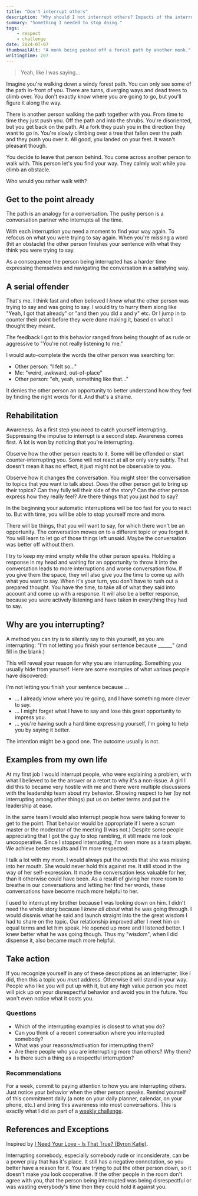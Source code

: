```yaml
---
title: "Don't interrupt others"
description: "Why should I not interrupt others? Impacts of the interrupted and how to stop interrupting."
summary: "Something I needed to stop doing."
tags:
    - respect
    - challenge
date: 2024-07-07
thumbnailAlt: "A monk being pushed off a forest path by another monk."
writingTime: 207
---
```


> Yeah, like I was saying…

Imagine you're walking down a windy forest path.
You can only see some of the path in-front of you.
There are turns, diverging ways and dead trees to climb over.
You don't exactly know where you are going to go, but you'll figure it along
the way.

There is another person walking the path together with you.
From time to time they just push you.
Off the path and into the shrubs.
You're disoriented, but you get back on the path.
At a fork they push you in the direction they want to go in.
You're slowly climbing over a tree that fallen over the path and they push
you over it.
All good, you landed on your feet.
It wasn't pleasant though.

You decide to leave that person behind.
You come across another person to walk with.
This person let's you find your way.
They calmly wait while you climb an obstacle.

Who would you rather walk with?

## Get to the point already

The path is an analogy for a conversation.
The pushy person is a conversation partner who interrupts all the time.

With each interruption you need a moment to find your way again.
To refocus on what you were trying to say again.
When you're missing a word (hit an obstacle) the other person finishes your
sentence with what they think you were trying to say.

As a consequence the person being interrupted has a harder time expressing
themselves and navigating the conversation in a satisfying way.

## A serial offender

That's me.
I think fast and often believed I _knew_ what the other person was trying to
say and was going to say.
I would try to hurry them along like "Yeah, I got that already" or "and
then you did x and y" etc.
Or I jump in to counter their point before they were done making it, based
on what I thought they meant.

The feedback I got to this behavior ranged from being thought of as rude or
aggressive to "You're not really listening to me."

I would auto-complete the words the other person was searching for:
- Other person: "I felt so…"
- Me: "weird, awkward, out-of-place"
- Other person: "eh, yeah, something like that…"

It denies the other person an opportunity to better understand how they feel
by finding the right words for it.
And that's a shame.

## Rehabilitation

<!-- TODO: this section is too big -->

Awareness.
As a first step you need to catch yourself interrupting.
Suppressing the impulse to interrupt is a second step.
Awareness comes first.
A lot is won by noticing that you're interrupting.

Observe how the other person reacts to it.
Some will be offended or start counter-interrupting you.
Some will not react at all or only very subtly.
That doesn't mean it has no effect, it just might not be observable to you.

Observe how it changes the conversation.
You might steer the conversation to topics that you want to talk about.
Does the other person get to bring up their topics?
Can they fully tell their side of the story?
Can the other person express how they really feel?
Are there things that you just _had_ to say?

In the beginning your automatic interruptions will be too fast for you to
react to.
But with time, you will be able to stop yourself more and more.

There will be things, that you will want to say, for which there won't be an
opportunity.
The conversation moves on to a different topic or you forget it.
You will learn to let go of those things left unsaid.
Maybe the conversation was better off without them.

I try to keep my mind empty while the other person speaks.
Holding a response in my head and waiting for an opportunity to throw it
into the conversation leads to more interruptions and worse conversation
flow.
If you give them the space, they will also give you the time to come up with
what you want to say.
When it's your turn, you don't have to rush out a prepared
thought.
You have the time, to take all of what they said into account and come up
with a response.
It will also be a better response, because you were actively listening and have
taken in everything they had to say.

## Why are you interrupting?

A method you can try is to silently say to this yourself, as you are
interrupting: "I'm not letting you finish your sentence because ______" (and
fill in the blank.)

This will reveal your reason for why you are interrupting.
Something you usually hide from yourself.
Here are some examples of what various people have discovered:

I'm not letting you finish your sentence because …
- … I already know where you're going, and I have something more clever to
say.
- … I might forget what I have to say and lose this great opportunity to
impress you.
- … you're having such a hard time expressing yourself, I'm going to help
you by saying it better.

The intention might be a good one.
The outcome usually is not.

## Examples from my own life

At my first job I would interrupt people, who were explaining a problem,
with what I believed to be the answer or a retort to why it's a non-issue.
A girl I did this to became very hostile with me and there were multiple
discussions with the leadership team about my behavior.
Showing respect to her (by not interrupting among other things) put us on
better terms and put the leadership at ease.

In the same team I would also interrupt people how were taking forever to
get to the point.
That behavior would be appropriate if I were a scrum master or the moderator
of the meeting (I was not.)
Despite some people appreciating that I got the guy to stop rambling, it
still made me look uncooperative.
Since I stopped interrupting, I'm seen more as a team player.
We achieve better results and I'm more respected.

I talk a lot with my mom.
I would always put the words that she was missing into her mouth.
She would never hold this against me.
It still stood in the way of her self-expression.
It made the conversation less valuable for her, than it otherwise could have
been.
As a result of giving her more room to breathe in our conversations and
letting her find her words, these conversations have become much more
helpful to her.

I used to interrupt my brother because I was looking down on him.
I didn't need the whole story because I _knew all about_ what he was going
through.
I would dissmis what he said and launch straight into the the great wisdom I
had to share on the topic.
Our relationship improved after I meet him on equal terms and let him speak.
He opened up more and I listened better.
I knew better what he was going though.
Thus my "wisdom", when I did dispense it, also became much more helpful.

## Take action

If you recognize yourself in any of these descriptions as an interrupter,
like I did, then this a topic you _must_ address.
Otherwise it will stand in your way.
People who like you will put up with it, but any high value person you meet
will pick up on your disrespectful behavior and avoid you in the future.
You won't even notice what it costs you.

### Questions

- Which of the interrupting examples is closest to what you do?
- Can you think of a recent conversation where you interrupted somebody?
- What was your reasons/motivation for interrupting them?
- Are there people who you are interrupting more than others? Why them?
- Is there such a thing as a respectful interruption?

### Recommendations

For a week, commit to paying attention to how you are interrupting others.
Just notice your behavior when the other person speaks.
Remind yourself of this commitment daily (a note on your daily planner,
calendar, on your phone, etc.) and bring this awareness into most
conversations.
This is exactly what I did as part of a [weekly challenge](misc/challenges).

## References and Exceptions

Inspired by [I Need Your Love - Is That True? (Byron Katie)](https://www.amazon.de/Need-Your-Love-approval-appreciation/dp/1844130266?&linkCode=ll1&tag=jneidel06-21&linkId=016ef1711a48856b04fb1f162508e831).

Interrupting somebody, especially somebody rude or inconsiderate, can be a
power play that has it's place.
It still has a negative connotation, so you better have a reason for it.
You are trying to put the other person down, so it doesn't make you look
cooperative.
If the other people in the room don't agree with you, that the person being
interrupted was being disrespectful or was wasting everybody's time then
they could hold it against you.
